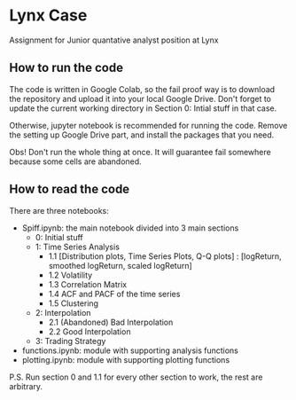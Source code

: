 # Lynx Case
Assignment for Junior quantative analyst position at Lynx 

## How to run the code
The code is written in Google Colab, so the fail proof way is to download the repository and upload it into your local Google Drive. Don't forget to update the current working directory in Section 0: Intial stuff in that case. 

Otherwise, jupyter notebook is recommended for running the code. Remove the setting up Google Drive part, and install the packages that you need. 

Obs! Don't run the whole thing at once. It will guarantee fail somewhere because some cells are abandoned. 

## How to read the code
There are three notebooks:
- Spiff.ipynb: the main notebook divided into 3 main sections
  - 0: Initial stuff
  - 1: Time Series Analysis
    - 1.1 [Distribution plots, Time Series Plots, Q-Q plots] : [logReturn, smoothed logReturn, scaled logReturn]
    - 1.2 Volatility
    - 1.3 Correlation Matrix
    - 1.4 ACF and PACF of the time series
    - 1.5 Clustering
  - 2: Interpolation
    - 2.1 (Abandoned) Bad Interpolation
    - 2.2 Good Interpolation
  - 3: Trading Strategy 
- functions.ipynb: module with supporting analysis functions
- plotting.ipynb: module with supporting plotting functions

P.S. Run section 0 and 1.1 for every other section to work, the rest are arbitrary. 
